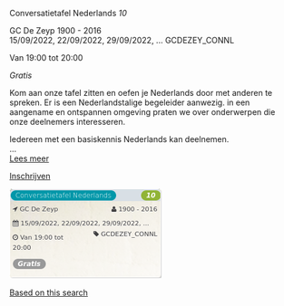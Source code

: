 ​Conversatietafel Nederlands *10*

GC De Zeyp 1900 - 2016  
15/09/2022, 22/09/2022, 29/09/2022, ... GCDEZEY\_CONNL  

Van 19:00 tot 20:00

*Gratis*

  

  

Kom aan onze tafel zitten en oefen je Nederlands door met anderen te spreken. Er is een Nederlandstalige begeleider aanwezig. in een aangename en ontspannen omgeving praten we over onderwerpen die onze deelnemers interesseren.

Iedereen met een basiskennis Nederlands kan deelnemen.  
...  
[Lees meer](https://tickets.vgc.be/activity/subscribe/GCDEZEY_CONNL)

[Inschrijven](https://tickets.vgc.be/activity/subscribe/GCDEZEY_CONNL)

![](81693.png)

[Based on this search](https://tickets.vgc.be/activity/index?&vrijeplaatsen=1&Age%5B%5D=4%2C6&entity=276)